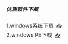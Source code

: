##### 优质软件下载
1.windows系统下载&ensp;[📥](https://github.com/netlinkbuilder/storedownload/blob/cab55e8e7d0941771a9119d7479860891d0229f0/windows%E7%B3%BB%E7%BB%9F.md) <br />
2.windows PE下载&ensp;[📥](https://github.com/netlinkbuilder/storedownload/blob/5342aafc599f27b6e40f27539176189e16bc35d3/windowsPE.md)<br />
